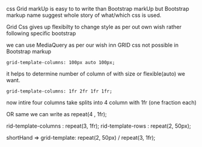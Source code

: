 <!-- Benefits of GRID css over Bootstrap -->

css  Grid markUp is easy to to write than Bootstrap markUp
but Bootstrap markup name suggest whole story of what/which css is used.


Grid Css gives up flexibilty to change style as per out own wish rather following specific bootstrap 

we can use MediaQuery as per our wish inn GRID css not possible in Bootstrap markup

<!-- grid-template-columns -->
    grid-template-columns: 100px auto 100px;
it helps to determine number of column of with size or flexible(auto) we want.

    grid-template-columns: 1fr 2fr 1fr 1fr;
 now intire four columns take splits into 4 column with 1fr (one fraction each)

 OR same we can write as repeat(4 , 1fr);

rid-template-columns : repeat(3, 1fr);
rid-template-rows : repeat(2, 50px);

shortHand => grid-template: repeat(2, 50px) / repeat(3, 1fr);

<!-- HOW to adjust THe Postion and Size of items on Grid -->